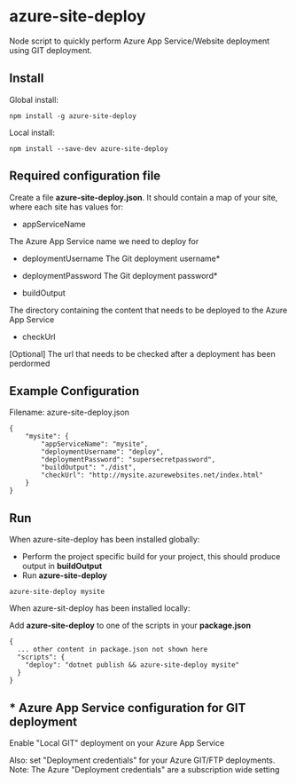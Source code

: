 # azure-site-deploy
Node script to quickly perform Azure App Service/Website deployment using GIT deployment.


## Install
Global install:

`npm install -g azure-site-deploy`

Local install:

`npm install --save-dev azure-site-deploy`


## Required configuration file
Create a file **azure-site-deploy.json**. It should contain a map of your site, where each site has values for:

- appServiceName

The Azure App Service name we need to deploy for

- deploymentUsername
The Git deployment username*

- deploymentPassword
The Git deployment password*

- buildOutput

The directory containing the content that needs to be deployed to the Azure App Service

- checkUrl

[Optional] The url that needs to be checked after a deployment has been perdormed


## Example Configuration
Filename: azure-site-deploy.json
~~~~
{
    "mysite": {
        "appServiceName": "mysite",
        "deploymentUsername": "deploy",
        "deploymentPassword": "supersecretpassword",
        "buildOutput": "./dist",
        "checkUrl": "http://mysite.azurewebsites.net/index.html"
    }
}
~~~~

## Run
When azure-site-deploy has been installed globally:
- Perform the project specific build for your project, this should produce output in **buildOutput**
- Run **azure-site-deploy**
```
azure-site-deploy mysite
```

When azure-sit-deploy has been installed locally:

Add **azure-site-deploy** to one of the scripts in your **package.json**
```
{
  ... other content in package.json not shown here
  "scripts": {
    "deploy": "dotnet publish && azure-site-deploy mysite"
  }
}
```

## * Azure App Service configuration for GIT deployment 
Enable "Local GIT" deployment on your Azure App Service

Also: set "Deployment credentials" for your Azure GIT/FTP deployments. Note: The Azure "Deployment credentials" are a subscription wide setting

